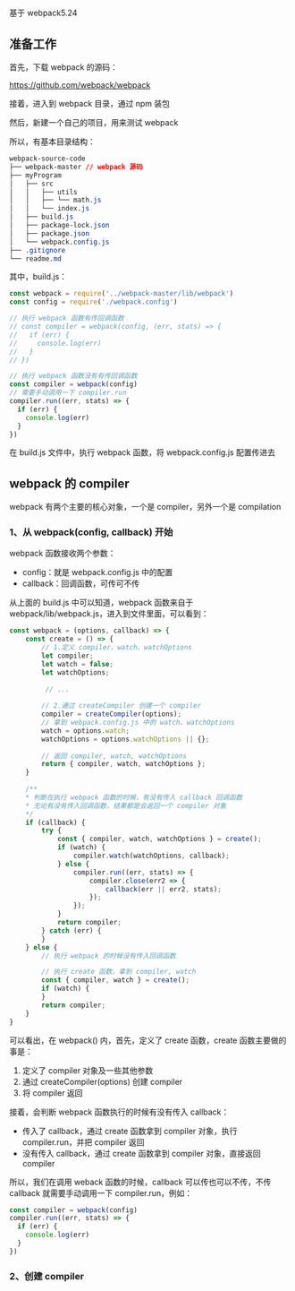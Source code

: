 # 

基于 webpack5.24



## 准备工作

首先，下载 webpack 的源码：

https://github.com/webpack/webpack

接着，进入到 webpack 目录，通过 npm 装包

然后，新建一个自己的项目，用来测试 webpack

所以，有基本目录结构：

```css
webpack-source-code
├── webpack-master // webpack 源码
├── myProgram
│   ├── src
│   │   ├── utils
│   │   ├── └── math.js
│   │   └── index.js
│   ├── build.js
│   ├── package-lock.json
│   ├── package.json
│   └── webpack.config.js
├── .gitignore
└── readme.md
```

其中，build.js：

```js
const webpack = require('../webpack-master/lib/webpack')
const config = require('./webpack.config')

// 执行 webpack 函数有传回调函数
// const compiler = webpack(config, (err, stats) => {
//   if (err) {
//     console.log(err)
//   }
// })

// 执行 webpack 函数没有有传回调函数
const compiler = webpack(config)
// 需要手动调用一下 compiler.run
compiler.run((err, stats) => {
  if (err) {
    console.log(err)
  }
})
```

在 build.js 文件中，执行 webpack 函数，将 webpack.config.js 配置传进去



## webpack 的 compiler

webpack 有两个主要的核心对象，一个是 compiler，另外一个是 compilation



### 1、从 webpack(config, callback) 开始

webpack 函数接收两个参数：

- config：就是 webpack.config.js 中的配置
- callback：回调函数，可传可不传

从上面的 build.js 中可以知道，webpack 函数来自于 webpack/lib/webpack.js，进入到文件里面，可以看到：

```js
const webpack = (options, callback) => {
    const create = () => {
        // 1.定义 compiler、watch、watchOptions
        let compiler;
        let watch = false;
        let watchOptions;
        
         // ...
        
        // 2.通过 createCompiler 创建一个 compiler
        compiler = createCompiler(options);
        // 拿到 webpack.config.js 中的 watch、watchOptions
        watch = options.watch;
        watchOptions = options.watchOptions || {};
        
        // 返回 compiler, watch, watchOptions
	    return { compiler, watch, watchOptions };
    }
    
    /**
	* 判断在执行 webpack 函数的时候，有没有传入 callback 回调函数
	* 无论有没有传入回调函数，结果都是会返回一个 compiler 对象
	*/
    if (callback) {
        try {
            const { compiler, watch, watchOptions } = create();
            if (watch) {
                compiler.watch(watchOptions, callback);
            } else {
                compiler.run((err, stats) => {
                    compiler.close(err2 => {
                        callback(err || err2, stats);
                    });
                });
            }
            return compiler;
        } catch (err) {
        }
    } else {
        // 执行 webpack 的时候没有传入回调函数

        // 执行 create 函数，拿到 compiler, watch
        const { compiler, watch } = create();
        if (watch) {
        }
        return compiler;
    }
}
```

可以看出，在 webpack() 内，首先，定义了 create 函数，create 函数主要做的事是：

1. 定义了 compiler 对象及一些其他参数
2. 通过 createCompiler(options) 创建 compiler
3. 将 compiler 返回

接着，会判断 webpack 函数执行的时候有没有传入 callback：

- 传入了 callback，通过 create 函数拿到 compiler 对象，执行 compiler.run，并把 compiler 返回
- 没有传入 callback，通过 create 函数拿到 compiler 对象，直接返回 compiler 

所以，我们在调用 weback 函数的时候，callback 可以传也可以不传，不传 callback 就需要手动调用一下 compiler.run，例如：

```js
const compiler = webpack(config)
compiler.run((err, stats) => {
  if (err) {
    console.log(err)
  }
})
```



### 2、创建 compiler





